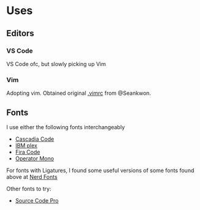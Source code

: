 # Uses

## Editors

### VS Code

VS Code ofc, but slowly picking up Vim

### Vim

Adopting vim. Obtained original [.vimrc](./.vimrc) from @Seankwon.

## Fonts

I use either the following fonts interchangeably

- [Cascadia Code](https://github.com/microsoft/cascadia-code)
- [IBM plex](https://github.com/IBM/plex)
- [Fira Code](https://github.com/tonsky/FiraCode)
- [Operator Mono](https://github.com/lbugasu/laudebugs/tree/master/fonts/Operator%20Mono)

For fonts with Ligatures, I found some useful versions of some fonts found above at [Nerd Fonts](https://www.nerdfonts.com/font-downloads)


Other fonts to try:

- [Source Code Pro](https://adobe-fonts.github.io/source-code-pro/)


